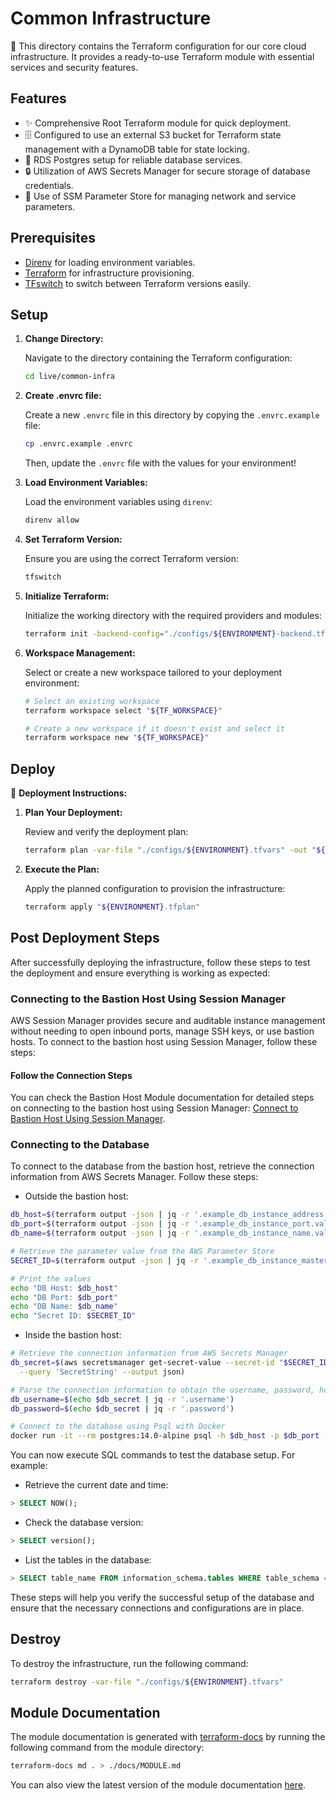 # Common Infrastructure

🏢 This directory contains the Terraform configuration for our core cloud infrastructure. It provides a ready-to-use Terraform module with essential services and security features.

## Features

- ✨ Comprehensive Root Terraform module for quick deployment.
- 🗄️ Configured to use an external S3 bucket for Terraform state management with a DynamoDB table for state locking.
- 🐘 RDS Postgres setup for reliable database services.
- 🔒 Utilization of AWS Secrets Manager for secure storage of database credentials.
- 🔧 Use of SSM Parameter Store for managing network and service parameters.

## Prerequisites

- [Direnv](https://direnv.net/) for loading environment variables.
- [Terraform](https://www.terraform.io/downloads.html) for infrastructure provisioning.
- [TFswitch](https://tfswitch.warrensbox.com/) to switch between Terraform versions easily.

## Setup

1. **Change Directory:**

   Navigate to the directory containing the Terraform configuration:

   ```sh
   cd live/common-infra
   ```

2. **Create .envrc file:**

   Create a new `.envrc` file in this directory by copying the `.envrc.example` file:

   ```sh
   cp .envrc.example .envrc
   ```

   Then, update the `.envrc` file with the values for your environment!

3. **Load Environment Variables:**

   Load the environment variables using `direnv`:

   ```sh
   direnv allow
   ```

4. **Set Terraform Version:**

   Ensure you are using the correct Terraform version:

   ```sh
   tfswitch
   ```

5. **Initialize Terraform:**

   Initialize the working directory with the required providers and modules:

   ```sh
   terraform init -backend-config="./configs/${ENVIRONMENT}-backend.tfvars"
   ```

6. **Workspace Management:**

   Select or create a new workspace tailored to your deployment environment:

   ```sh
   # Select an existing workspace
   terraform workspace select "${TF_WORKSPACE}"

   # Create a new workspace if it doesn't exist and select it
   terraform workspace new "${TF_WORKSPACE}"
   ```

## Deploy

🚀 **Deployment Instructions:**

1. **Plan Your Deployment:**

   Review and verify the deployment plan:

   ```sh
   terraform plan -var-file "./configs/${ENVIRONMENT}.tfvars" -out "${ENVIRONMENT}.tfplan"
   ```

2. **Execute the Plan:**

   Apply the planned configuration to provision the infrastructure:

   ```sh
   terraform apply "${ENVIRONMENT}.tfplan"
   ```

## Post Deployment Steps

After successfully deploying the infrastructure, follow these steps to test the deployment and ensure everything is working as expected:

### Connecting to the Bastion Host Using Session Manager

AWS Session Manager provides secure and auditable instance management without needing to open inbound ports, manage SSH keys, or use bastion hosts. To connect to the bastion host using Session Manager, follow these steps:

#### Follow the Connection Steps

You can check the Bastion Host Module documentation for detailed steps on connecting to the bastion host using Session Manager: [Connect to Bastion Host Using Session Manager](../../modules/bastion/README.md#connecting-to-the-bastion-host-using-session-manager).

### Connecting to the Database

To connect to the database from the bastion host, retrieve the connection information from AWS Secrets Manager. Follow these steps:

- Outside the bastion host:

```bash
db_host=$(terraform output -json | jq -r '.example_db_instance_address.value')
db_port=$(terraform output -json | jq -r '.example_db_instance_port.value')
db_name=$(terraform output -json | jq -r '.example_db_instance_name.value')

# Retrieve the parameter value from the AWS Parameter Store
SECRET_ID=$(terraform output -json | jq -r '.example_db_instance_master_user_secret_arn.value')

# Print the values
echo "DB Host: $db_host"
echo "DB Port: $db_port"
echo "DB Name: $db_name"
echo "Secret ID: $SECRET_ID"
```

- Inside the bastion host:

```bash
# Retrieve the connection information from AWS Secrets Manager
db_secret=$(aws secretsmanager get-secret-value --secret-id "$SECRET_ID" \
  --query 'SecretString' --output json)

# Parse the connection information to obtain the username, password, host, port, and database name
db_username=$(echo $db_secret | jq -r '.username')
db_password=$(echo $db_secret | jq -r '.password')

# Connect to the database using Psql with Docker
docker run -it --rm postgres:14.0-alpine psql -h $db_host -p $db_port -U $db_username -d $db_name
```

You can now execute SQL commands to test the database setup. For example:

- Retrieve the current date and time:

```sql
> SELECT NOW();
```

- Check the database version:

```sql
> SELECT version();
```

- List the tables in the database:

```sql
> SELECT table_name FROM information_schema.tables WHERE table_schema = 'public';
```

These steps will help you verify the successful setup of the database and ensure that the necessary connections and configurations are in place.

## Destroy

To destroy the infrastructure, run the following command:

```sh
terraform destroy -var-file "./configs/${ENVIRONMENT}.tfvars"
```

## Module Documentation

The module documentation is generated with [terraform-docs](https://github.com/terraform-docs/terraform-docs) by running the following command from the module directory:

```sh
terraform-docs md . > ./docs/MODULE.md
```

You can also view the latest version of the module documentation [here](./docs/MODULE.md).

